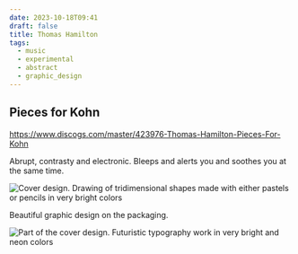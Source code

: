 ```yaml
---
date: 2023-10-18T09:41
draft: false
title: Thomas Hamilton
tags:
  - music
  - experimental
  - abstract
  - graphic_design
---
```

## Pieces for Kohn

https://www.discogs.com/master/423976-Thomas-Hamilton-Pieces-For-Kohn

Abrupt, contrasty and electronic. Bleeps and alerts you and soothes you at the same time.

![Cover design. Drawing of tridimensional shapes made with either pastels or pencils in very bright colors](thomas_hamilton-1697616210921.jpeg)

Beautiful graphic design on the packaging.

![Part of the cover design. Futuristic typography work in very bright and neon colors](thomas_hamilton-1697616438162.jpeg)